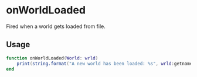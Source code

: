 # onWorldLoaded

Fired when a world gets loaded from file.

## Usage

```lua
function onWorldLoaded(World: wrld)
    print(string.format("A new world has been loaded: %s", wrld:getname()))
end
```
